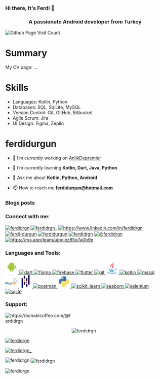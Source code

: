 ### Hi there, It's Ferdi 👋

<h3 align="center">A passionate Android developer from Turkey</h3>

![Github Page Visit Count](https://komarev.com/ghpvc/?username=ferdidrgn)

# Summary
My CV page: ...

# Skills
- Languages: Kotlin, Python
- Databases: SQL, SqlLite, MySQL
- Version Control: Git, GitHub, Bitbucket
- Agile Scrum: Jira
- UI Design: Figma, Zeplin


# ferdidurgun

- 🔭 I’m currently working on [AnlikDepremler](https://github.com/ferdidrgn/AnlikDepremler/)

- 🌱 I’m currently learning **Kotlin, Dart, Java, Python**

- 💬 Ask me about **Kotlin, Python, Android**

- 📫 How to reach me **ferdidurgun@hotmail.com**

### Blogs posts
<!-- BLOG-POST-LIST:START -->
<!-- BLOG-POST-LIST:END -->

<h3 align="left">Connect with me:</h3>
<p align="left">
<a href="https://dev.to/ferdidrgn" target="blank"><img align="center" src="https://raw.githubusercontent.com/rahuldkjain/github-profile-readme-generator/master/src/images/icons/Social/devto.svg" alt="ferdidrgn" height="30" width="40" /></a>
<a href="https://twitter.com/ferdidrgn_" target="blank"><img align="center" src="https://raw.githubusercontent.com/rahuldkjain/github-profile-readme-generator/master/src/images/icons/Social/twitter.svg" alt="ferdidrgn_" height="30" width="40" /></a>
<a href="https://linkedin.com/in/https://www.linkedin.com/in/ferdidrgn" target="blank"><img align="center" src="https://raw.githubusercontent.com/rahuldkjain/github-profile-readme-generator/master/src/images/icons/Social/linked-in-alt.svg" alt="https://www.linkedin.com/in/ferdidrgn" height="30" width="40" /></a>
<a href="https://stackoverflow.com/users/ferdi-durgun" target="blank"><img align="center" src="https://raw.githubusercontent.com/rahuldkjain/github-profile-readme-generator/master/src/images/icons/Social/stack-overflow.svg" alt="ferdi-durgun" height="30" width="40" /></a>
<a href="https://kaggle.com/ferdidurgun" target="blank"><img align="center" src="https://raw.githubusercontent.com/rahuldkjain/github-profile-readme-generator/master/src/images/icons/Social/kaggle.svg" alt="ferdidurgun" height="30" width="40" /></a>
<a href="https://instagram.com/ferdidrgn" target="blank"><img align="center" src="https://raw.githubusercontent.com/rahuldkjain/github-profile-readme-generator/master/src/images/icons/Social/instagram.svg" alt="ferdidrgn" height="30" width="40" /></a>
<a href="https://medium.com/@ferdidrgn" target="blank"><img align="center" src="https://raw.githubusercontent.com/rahuldkjain/github-profile-readme-generator/master/src/images/icons/Social/medium.svg" alt="@ferdidrgn" height="30" width="40" /></a>
<a href="/https://rss.app/team/ujpciez85q7a0b9e" target="blank"><img align="center" src="https://raw.githubusercontent.com/rahuldkjain/github-profile-readme-generator/master/src/images/icons/Social/rss.svg" alt="https://rss.app/team/ujpciez85q7a0b9e" height="30" width="40" /></a>
</p>

<h3 align="left">Languages and Tools:</h3>
<p align="left"> <a href="https://developer.android.com" target="_blank" rel="noreferrer"> <img src="https://raw.githubusercontent.com/devicons/devicon/master/icons/android/android-original-wordmark.svg" alt="android" width="40" height="40"/> </a> <a href="https://dart.dev" target="_blank" rel="noreferrer"> <img src="https://www.vectorlogo.zone/logos/dartlang/dartlang-icon.svg" alt="dart" width="40" height="40"/> </a> <a href="https://www.figma.com/" target="_blank" rel="noreferrer"> <img src="https://www.vectorlogo.zone/logos/figma/figma-icon.svg" alt="figma" width="40" height="40"/> </a> <a href="https://firebase.google.com/" target="_blank" rel="noreferrer"> <img src="https://www.vectorlogo.zone/logos/firebase/firebase-icon.svg" alt="firebase" width="40" height="40"/> </a> <a href="https://flutter.dev" target="_blank" rel="noreferrer"> <img src="https://www.vectorlogo.zone/logos/flutterio/flutterio-icon.svg" alt="flutter" width="40" height="40"/> </a> <a href="https://git-scm.com/" target="_blank" rel="noreferrer"> <img src="https://www.vectorlogo.zone/logos/git-scm/git-scm-icon.svg" alt="git" width="40" height="40"/> </a> <a href="https://www.java.com" target="_blank" rel="noreferrer"> <img src="https://raw.githubusercontent.com/devicons/devicon/master/icons/java/java-original.svg" alt="java" width="40" height="40"/> </a> <a href="https://kotlinlang.org" target="_blank" rel="noreferrer"> <img src="https://www.vectorlogo.zone/logos/kotlinlang/kotlinlang-icon.svg" alt="kotlin" width="40" height="40"/> </a> <a href="https://www.microsoft.com/en-us/sql-server" target="_blank" rel="noreferrer"> <img src="https://www.svgrepo.com/show/303229/microsoft-sql-server-logo.svg" alt="mssql" width="40" height="40"/> </a> <a href="https://www.mysql.com/" target="_blank" rel="noreferrer"> <img src="https://raw.githubusercontent.com/devicons/devicon/master/icons/mysql/mysql-original-wordmark.svg" alt="mysql" width="40" height="40"/> </a> <a href="https://pandas.pydata.org/" target="_blank" rel="noreferrer"> <img src="https://raw.githubusercontent.com/devicons/devicon/2ae2a900d2f041da66e950e4d48052658d850630/icons/pandas/pandas-original.svg" alt="pandas" width="40" height="40"/> </a> <a href="https://postman.com" target="_blank" rel="noreferrer"> <img src="https://www.vectorlogo.zone/logos/getpostman/getpostman-icon.svg" alt="postman" width="40" height="40"/> </a> <a href="https://www.python.org" target="_blank" rel="noreferrer"> <img src="https://raw.githubusercontent.com/devicons/devicon/master/icons/python/python-original.svg" alt="python" width="40" height="40"/> </a> <a href="https://scikit-learn.org/" target="_blank" rel="noreferrer"> <img src="https://upload.wikimedia.org/wikipedia/commons/0/05/Scikit_learn_logo_small.svg" alt="scikit_learn" width="40" height="40"/> </a> <a href="https://seaborn.pydata.org/" target="_blank" rel="noreferrer"> <img src="https://seaborn.pydata.org/_images/logo-mark-lightbg.svg" alt="seaborn" width="40" height="40"/> </a> <a href="https://www.selenium.dev" target="_blank" rel="noreferrer"> <img src="https://raw.githubusercontent.com/detain/svg-logos/780f25886640cef088af994181646db2f6b1a3f8/svg/selenium-logo.svg" alt="selenium" width="40" height="40"/> </a> <a href="https://www.sqlite.org/" target="_blank" rel="noreferrer"> <img src="https://www.vectorlogo.zone/logos/sqlite/sqlite-icon.svg" alt="sqlite" width="40" height="40"/> </a> </p>

<h3 align="left">Support:</h3>
<p><a href="https://banabicoffee.com/@ferdidrgn"> <img align="left" src="https://cdn.buymeacoffee.com/buttons/v2/default-yellow.png" height="50" width="210" alt="https://banabicoffee.com/@ferdidrgn" /></a></p><br><br>

<p>  </p>

<p align="left"> <img src="https://komarev.com/ghpvc/?username=ferdidrgn&label=Profile%20views&color=0e75b6&style=flat" alt="ferdidrgn" /> </p>

<p align="left"> <a href="https://github.com/ryo-ma/github-profile-trophy"><img src="https://github-profile-trophy.vercel.app/?username=ferdidrgn" alt="ferdidrgn" /></a> </p>

<p align="left"> <a href="https://twitter.com/ferdidrgn_" target="blank"><img src="https://img.shields.io/twitter/follow/ferdidrgn_?logo=twitter&style=for-the-badge" alt="ferdidrgn_" /></a> </p>

<p><img align="left" src="https://github-readme-stats.vercel.app/api/top-langs?username=ferdidrgn&show_icons=true&locale=en&layout=compact" alt="ferdidrgn" /></p>

<p>&nbsp;<img align="center" src="https://github-readme-stats.vercel.app/api?username=ferdidrgn&show_icons=true&locale=en" alt="ferdidrgn" /></p>

<p><img align="center" src="https://github-readme-streak-stats.herokuapp.com/?user=ferdidrgn&" alt="ferdidrgn" /></p>
